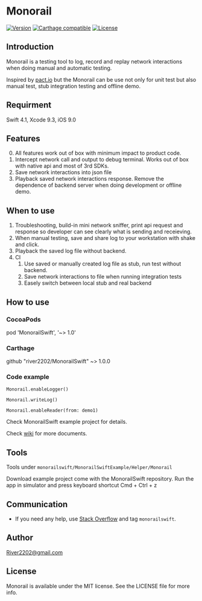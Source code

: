 # Monorail

[![Version](https://img.shields.io/cocoapods/v/MonorailSwift.svg?style=flat)](https://cocoapods.org/pods/MonorailSwift)
[![Carthage compatible](https://img.shields.io/badge/Carthage-compatible-4BC51D.svg?style=flat)](https://github.com/Carthage/Carthage)
[![License](https://img.shields.io/badge/license-MIT-blue.svg?style=flat)](https://cocoapods.org/pods/MonorailSwift)


## Introduction

Monorail is a testing tool to log, record and replay network interactions when doing manual and automatic testing. 

Inspired by [pact.io](http://pact.io) but the Monorail can be use not only for unit test but also manual test, stub integration testing and offline demo.

## Requirment
Swift 4.1, Xcode 9.3, iOS 9.0


## Features

0. All features work out of box with minimum impact to product code.
1. Intercept network call and output to debug terminal. Works out of box with native api and most of 3rd SDKs.
2. Save network interactions into json file
3. Playback saved network interactions response. Remove the dependence of backend server when doing development or offline demo. 

## When to use
1. Troubleshooting, build-in mini network sniffer, print api request and response so developer can see clearly what is sending and receieving.
2. When manual testing, save and share log to your workstation with shake and click.
3. Playback the saved log file without backend.
4. CI
    1. Use saved or manually created log file as stub, run test without backend.
    2. Save network interactions to file when running integration tests 
    3. Easely switch between local stub and real backend

## How to use

### CocoaPods

pod 'MonorailSwift', '~> 1.0'

### Carthage

github "river2202/MonorailSwift" ~> 1.0.0

### Code example

```Monorail.enableLogger()```

```Monorail.writeLog()```

```Monorail.enableReader(from: demo1)```

Check MonorailSwift example project for details.

Check [wiki](https://github.com/river2202/MonorailSwift/wiki) for more documents.

## Tools

Tools under ```monorailswift⁩/⁨MonorailSwift⁩Example/Helper⁩/Monorail⁩```

Download example project come with the MonorailSwift repository. Run the app in simulator and press keyboard shortcut Cmd + Ctrl + z

## Communication
- If you need any help, use [Stack Overflow](https://stackoverflow.com/questions/tagged/monorailswift) and tag `monorailswift`.

## Author

River2202@gmail.com

## License

Monorail is available under the MIT license. See the LICENSE file for more info.
